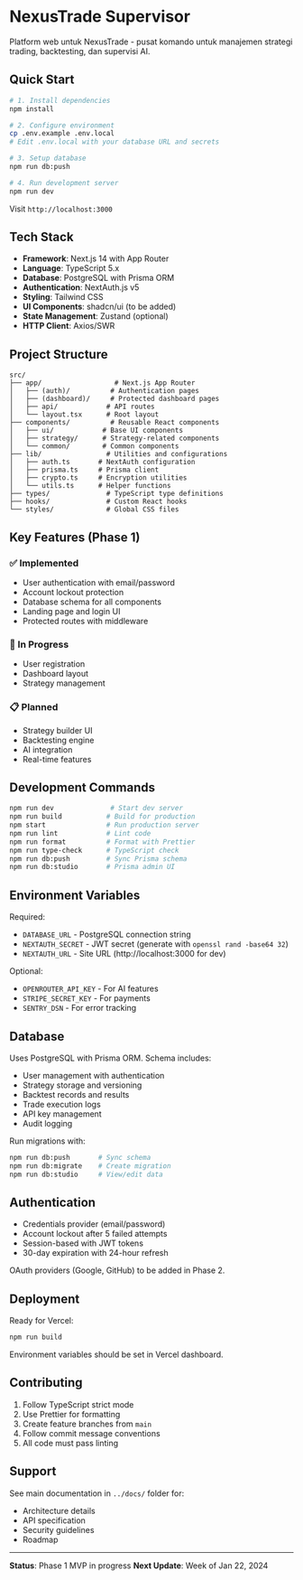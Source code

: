 # NexusTrade Supervisor

Platform web untuk NexusTrade - pusat komando untuk manajemen strategi trading, backtesting, dan supervisi AI.

## Quick Start

```bash
# 1. Install dependencies
npm install

# 2. Configure environment
cp .env.example .env.local
# Edit .env.local with your database URL and secrets

# 3. Setup database
npm run db:push

# 4. Run development server
npm run dev
```

Visit `http://localhost:3000`

## Tech Stack

- **Framework**: Next.js 14 with App Router
- **Language**: TypeScript 5.x
- **Database**: PostgreSQL with Prisma ORM
- **Authentication**: NextAuth.js v5
- **Styling**: Tailwind CSS
- **UI Components**: shadcn/ui (to be added)
- **State Management**: Zustand (optional)
- **HTTP Client**: Axios/SWR

## Project Structure

```
src/
├── app/                  # Next.js App Router
│   ├── (auth)/          # Authentication pages
│   ├── (dashboard)/     # Protected dashboard pages
│   ├── api/            # API routes
│   └── layout.tsx      # Root layout
├── components/          # Reusable React components
│   ├── ui/            # Base UI components
│   ├── strategy/      # Strategy-related components
│   └── common/        # Common components
├── lib/                # Utilities and configurations
│   ├── auth.ts       # NextAuth configuration
│   ├── prisma.ts     # Prisma client
│   ├── crypto.ts     # Encryption utilities
│   └── utils.ts      # Helper functions
├── types/              # TypeScript type definitions
├── hooks/              # Custom React hooks
└── styles/             # Global CSS files
```

## Key Features (Phase 1)

### ✅ Implemented
- User authentication with email/password
- Account lockout protection
- Database schema for all components
- Landing page and login UI
- Protected routes with middleware

### 🚧 In Progress
- User registration
- Dashboard layout
- Strategy management

### 📋 Planned
- Strategy builder UI
- Backtesting engine
- AI integration
- Real-time features

## Development Commands

```bash
npm run dev              # Start dev server
npm run build           # Build for production
npm start               # Run production server
npm run lint            # Lint code
npm run format          # Format with Prettier
npm run type-check      # TypeScript check
npm run db:push         # Sync Prisma schema
npm run db:studio       # Prisma admin UI
```

## Environment Variables

Required:
- `DATABASE_URL` - PostgreSQL connection string
- `NEXTAUTH_SECRET` - JWT secret (generate with `openssl rand -base64 32`)
- `NEXTAUTH_URL` - Site URL (http://localhost:3000 for dev)

Optional:
- `OPENROUTER_API_KEY` - For AI features
- `STRIPE_SECRET_KEY` - For payments
- `SENTRY_DSN` - For error tracking

## Database

Uses PostgreSQL with Prisma ORM. Schema includes:
- User management with authentication
- Strategy storage and versioning
- Backtest records and results
- Trade execution logs
- API key management
- Audit logging

Run migrations with:
```bash
npm run db:push       # Sync schema
npm run db:migrate    # Create migration
npm run db:studio     # View/edit data
```

## Authentication

- Credentials provider (email/password)
- Account lockout after 5 failed attempts
- Session-based with JWT tokens
- 30-day expiration with 24-hour refresh

OAuth providers (Google, GitHub) to be added in Phase 2.

## Deployment

Ready for Vercel:
```bash
npm run build
```

Environment variables should be set in Vercel dashboard.

## Contributing

1. Follow TypeScript strict mode
2. Use Prettier for formatting
3. Create feature branches from `main`
4. Follow commit message conventions
5. All code must pass linting

## Support

See main documentation in `../docs/` folder for:
- Architecture details
- API specification
- Security guidelines
- Roadmap

---

**Status**: Phase 1 MVP in progress
**Next Update**: Week of Jan 22, 2024
